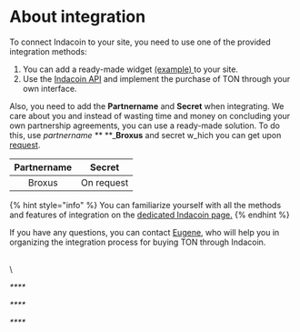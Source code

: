 # About integration

To connect Indacoin to your site, you need to use one of the provided integration methods:&#x20;

1. You can add a ready-made widget [(example) ](https://tonalliance.org)to your site.
2. Use the [Indacoin API](https://indacoin.io/api\_doc) and implement the purchase of TON through your own interface.&#x20;

Also, you need to add the **Partnername** and **Secret** when integrating. We care about you and instead of wasting time and money on concluding your own partnership agreements, you can use a ready-made solution. To do this, use _partnername_ ** **_**Broxus** and secret  w_hich you can get upon [request](https://t.me/babowski).

| Partnername |   Secret   |
| :---------: | :--------: |
|    Broxus   | On request |

{% hint style="info" %}
You can familiarize yourself with all the methods and features of integration on the [dedicated Indacoin page.](https://indacoin.com/api\_doc)
{% endhint %}

If you have any questions, you can contact [Eugene](https://t.me/babowski), who will help you in organizing the integration process for buying TON through Indacoin.

\
\










_****_

_****_

_****_

